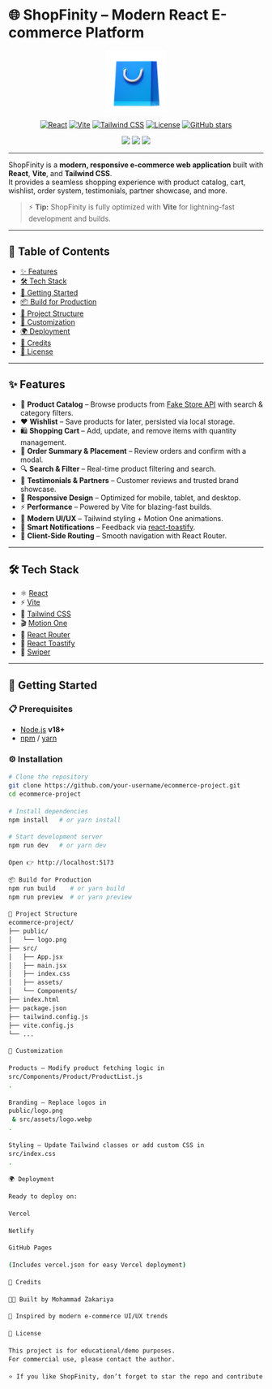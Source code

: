 # 🌐 ShopFinity – Modern React E-commerce Platform  

<p align="center">
  <img src="public/logo.png" alt="ShopFinity Logo" width="120"/>
</p>

<p align="center">
  <a href="https://react.dev/"><img src="https://img.shields.io/badge/React-18-blue?logo=react&logoColor=white" alt="React"/></a>
  <a href="https://vitejs.dev/"><img src="https://img.shields.io/badge/Vite-Fast-purple?logo=vite&logoColor=yellow" alt="Vite"/></a>
  <a href="https://tailwindcss.com/"><img src="https://img.shields.io/badge/Tailwind-CSS-06B6D4?logo=tailwindcss&logoColor=white" alt="Tailwind CSS"/></a>
  <a href="https://opensource.org/licenses/MIT"><img src="https://img.shields.io/badge/License-MIT-green.svg" alt="License"/></a>
  <a href="https://github.com/your-username/ecommerce-project/stargazers"><img src="https://img.shields.io/github/stars/your-username/ecommerce-project?style=social" alt="GitHub stars"/></a>
</p>

<p align="center">
  <a href="#"><img src="https://img.shields.io/badge/Build-Passing-brightgreen?style=flat-square" /></a>
  <a href="#"><img src="https://img.shields.io/badge/Maintained-Yes-blue?style=flat-square" /></a>
  <a href="#"><img src="https://img.shields.io/badge/Contributions-Welcome-orange?style=flat-square" /></a>
</p>

---

ShopFinity is a **modern, responsive e-commerce web application** built with **React**, **Vite**, and **Tailwind CSS**.  
It provides a seamless shopping experience with product catalog, cart, wishlist, order system, testimonials, partner showcase, and more.  

> ⚡ **Tip:** ShopFinity is fully optimized with **Vite** for lightning-fast development and builds.  

---

## 📑 Table of Contents
- [✨ Features](#-features)
- [🛠️ Tech Stack](#️-tech-stack)
- [🚀 Getting Started](#-getting-started)
- [📦 Build for Production](#-build-for-production)
- [📂 Project Structure](#-project-structure)
- [🎨 Customization](#-customization)
- [🌍 Deployment](#-deployment)
- [🙌 Credits](#-credits)
- [📜 License](#-license)

---

## ✨ Features  

- 🛒 **Product Catalog** – Browse products from [Fake Store API](https://fakestoreapi.com/) with search & category filters.  
- ❤️ **Wishlist** – Save products for later, persisted via local storage.  
- 🛍️ **Shopping Cart** – Add, update, and remove items with quantity management.  
- 🚚 **Order Summary & Placement** – Review orders and confirm with a modal.  
- 🔍 **Search & Filter** – Real-time product filtering and search.  
- 🌟 **Testimonials & Partners** – Customer reviews and trusted brand showcase.  
- 📱 **Responsive Design** – Optimized for mobile, tablet, and desktop.  
- ⚡ **Performance** – Powered by Vite for blazing-fast builds.  
- 🎨 **Modern UI/UX** – Tailwind styling + Motion One animations.  
- 🔔 **Smart Notifications** – Feedback via [react-toastify](https://fkhadra.github.io/react-toastify/introduction/).  
- 🧭 **Client-Side Routing** – Smooth navigation with React Router.  

---

## 🛠️ Tech Stack  

- ⚛️ [React](https://react.dev/)  
- ⚡ [Vite](https://vitejs.dev/)  
- 🎨 [Tailwind CSS](https://tailwindcss.com/)  
- 🎬 [Motion One](https://motion.dev/)  
- 🧭 [React Router](https://reactrouter.com/)  
- 🔔 [React Toastify](https://fkhadra.github.io/react-toastify/introduction/)  
- 🎠 [Swiper](https://swiperjs.com/)  

---

## 🚀 Getting Started  

### 📋 Prerequisites  
- [Node.js](https://nodejs.org/) **v18+**  
- [npm](https://www.npmjs.com/) / [yarn](https://yarnpkg.com/)  

### ⚙️ Installation  

```bash
# Clone the repository
git clone https://github.com/your-username/ecommerce-project.git
cd ecommerce-project

# Install dependencies
npm install   # or yarn install

# Start development server
npm run dev   # or yarn dev

Open 👉 http://localhost:5173

📦 Build for Production
npm run build    # or yarn build
npm run preview  # or yarn preview

📂 Project Structure
ecommerce-project/
├── public/
│   └── logo.png
├── src/
│   ├── App.jsx
│   ├── main.jsx
│   ├── index.css
│   ├── assets/
│   └── Components/
├── index.html
├── package.json
├── tailwind.config.js
├── vite.config.js
└── ...

🎨 Customization

Products – Modify product fetching logic in
src/Components/Product/ProductList.js
.

Branding – Replace logos in
public/logo.png
 & src/assets/logo.webp
.

Styling – Update Tailwind classes or add custom CSS in
src/index.css
.

🌍 Deployment

Ready to deploy on:

Vercel

Netlify

GitHub Pages

(Includes vercel.json for easy Vercel deployment)

🙌 Credits

👨‍💻 Built by Mohammad Zakariya

🎨 Inspired by modern e-commerce UI/UX trends

📜 License

This project is for educational/demo purposes.
For commercial use, please contact the author.

⭐ If you like ShopFinity, don’t forget to star the repo and contribute!
